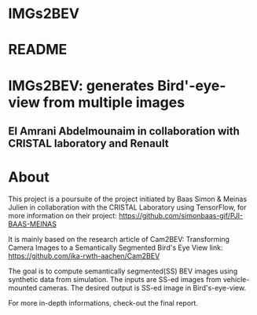 # IMGs2BEV
# README

IMGs2BEV: generates Bird'-eye-view from multiple images
=======
El Amrani Abdelmounaim in collaboration with CRISTAL laboratory and Renault
---

# About
This project is a poursuite of the project initiated by Baas Simon & Meinas Julien in collaboration with the CRISTAL Laboratory using TensorFlow, for more information on their project: 
https://github.com/simonbaas-gif/PJI-BAAS-MEINAS

It is mainly based on the research article of Cam2BEV: Transforming Camera Images to a Semantically Segmented Bird's Eye View
link: https://github.com/ika-rwth-aachen/Cam2BEV

The goal is to compute semantically segmented(SS) BEV images using synthetic data from simulation.
The inputs are SS-ed images from vehicle-mounted cameras.
The desired output is SS-ed image in Bird's-eye-view.

For more in-depth informations, check-out the final report.
